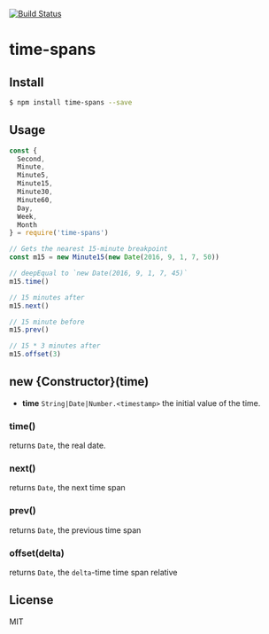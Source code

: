 [![Build Status](https://travis-ci.org/kaelzhang/node-time-spans.svg?branch=master)](https://travis-ci.org/kaelzhang/node-time-spans)
<!-- optional appveyor tst
[![Windows Build Status](https://ci.appveyor.com/api/projects/status/github/kaelzhang/node-time-spans?branch=master&svg=true)](https://ci.appveyor.com/project/kaelzhang/node-time-spans)
-->
<!-- optional npm version
[![NPM version](https://badge.fury.io/js/time-spans.svg)](http://badge.fury.io/js/time-spans)
-->
<!-- optional npm downloads
[![npm module downloads per month](http://img.shields.io/npm/dm/time-spans.svg)](https://www.npmjs.org/package/time-spans)
-->
<!-- optional dependency status
[![Dependency Status](https://david-dm.org/kaelzhang/node-time-spans.svg)](https://david-dm.org/kaelzhang/node-time-spans)
-->

# time-spans

<!-- description -->

## Install

```sh
$ npm install time-spans --save
```

## Usage

```js
const {
  Second,
  Minute,
  Minute5,
  Minute15,
  Minute30,
  Minute60,
  Day,
  Week,
  Month
} = require('time-spans')

// Gets the nearest 15-minute breakpoint
const m15 = new Minute15(new Date(2016, 9, 1, 7, 50))

// deepEqual to `new Date(2016, 9, 1, 7, 45)`
m15.time()

// 15 minutes after
m15.next()

// 15 minute before
m15.prev()

// 15 * 3 minutes after
m15.offset(3)
```

## new {Constructor}(time)

- **time** `String|Date|Number.<timestamp>` the initial value of the time.

### time()

returns `Date`, the real date.

### next()

returns `Date`, the next time span

### prev()

returns `Date`, the previous time span

### offset(delta)

returns `Date`, the `delta`-time time span relative

## License

MIT
